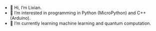 - 👋 Hi, I’m Lixian.
- 👀 I’m interested in programming in Python (MicroPython) and C++ (Arduino).
- 🌱 I’m currently learning machine learning and quantum computation.

<!---
LarsonLaugh/LarsonLaugh is a ✨ special ✨ repository because its `README.md` (this file) appears on your GitHub profile.
You can click the Preview link to take a look at your changes.
--->
